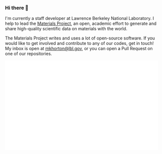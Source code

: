 ### Hi there 👋

I'm currently a staff developer at Lawrence Berkeley National Laboratory. I help to lead the [Materials Project](https://materialsproject.org), an open, academic effort to generate and share high-quality scientific data on materials with the world.

The Materials Project writes and uses a lot of open-source software. If you would like to get involved and contribute to any of our codes, get in touch! My inbox is open at mkhorton@lbl.gov, or you can open a Pull Request on one of our repositories.

![](https://raw.githubusercontent.com/mkhorton/github-stats/master/generated/overview.svg)
